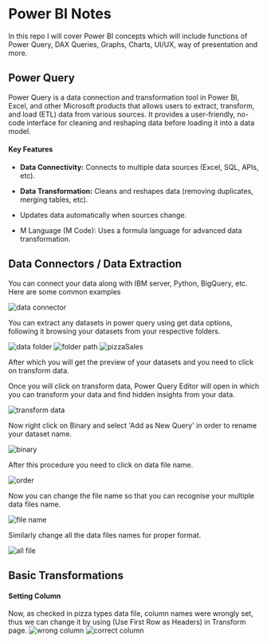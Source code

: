 <H1>Power BI Notes</H1>
<p>In this repo I will cover Power BI concepts which will include functions of Power Query, DAX Queries, Graphs, Charts, UI/UX, way of presentation and more.</p>

<H2>Power Query</H2>
<p>Power Query is a data connection and transformation tool in Power BI, Excel, and other Microsoft products that allows users to extract, transform, and load (ETL) data from various sources. 
It provides a user-friendly, no-code interface for cleaning and reshaping data before loading it into a data model.</p>

<h4>Key Features</h4>
<ul>
  <li><p><b>Data Connectivity:</b> Connects to multiple data sources (Excel, SQL, APIs, etc).</p></li>
  <li><p><b>Data Transformation:</b> Cleans and reshapes data (removing duplicates, merging tables, etc).</p></li>
  <li><p>Updates data automatically when sources change.</p></li>
  <li><p>M Language (M Code):</b> Uses a formula language for advanced data transformation.</p></li>
</ul>

<H2>Data Connectors / Data Extraction</H2>

<p>You can connect your data along with IBM server, Python, BigQuery, etc.
Here are some common examples</p>

<img src="images/dataConnector.png" alt="data connector">

<p>You can extract any datasets in power query using get data options, following it browsing your datasets from your respective folders.</p>

<img src="images/dataFolder.png" alt="data folder">
<img src="images/folderPath.png" alt="folder path">
<img src="images/pizzaSales.png" alt="pizzaSales">

<p>After which you will get the preview of your datasets and you need to click on transform data.</p>
<p>Once you will click on transform data, Power Query Editor will open in which you can transform your data and find hidden insights from your data.</p>

<img src="images/transformData.png" alt="transform data">

<p>Now right click on Binary and select 'Add as New Query' in order to rename your dataset name.</p>

<img src="images/binary.png" alt="binary">

<p>After this procedure you need to click on data file name.</p>

<img src="images/order.png" alt="order">

<p>Now you can change the file name so that you can recognise your multiple data files name.</p>

<img src="images/fileName.png" alt="file name">

<p>Similarly change all the data files names for proper format.</p>

<img src="images/allFiles.png" alt="all file">

<h2>Basic Transformations</h2>

<h4>Setting Column</h4>

<p>Now, as checked in pizza types data file, column names were wrongly set, thus we can change it by using (Use First Row as Headers) in Transform page.

<img src="images/wrong_columns.png" alt="wrong column">
<img src="images/correct_columns.png" alt="correct column">